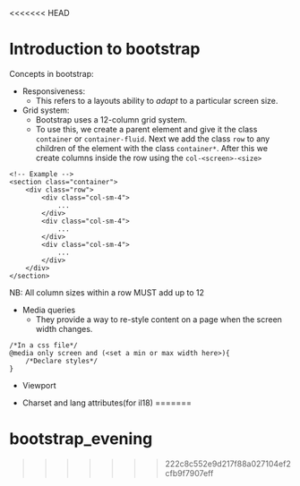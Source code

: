 <<<<<<< HEAD
# Introduction to bootstrap
Concepts in bootstrap:
- Responsiveness:
    + This refers to a layouts ability to 
    *adapt* to a particular screen size. 
- Grid system:
    + Bootstrap uses a 12-column grid system.
    + To use this, we create a parent element
    and give it the class `container` or `container-fluid`.
    Next we add the class `row` to any children of
    the element with the class `container*`. After this
    we create columns inside the row using the `col-<screen>-<size>`

```
<!-- Example -->
<section class="container">
    <div class="row">
        <div class="col-sm-4">
            ...
        </div>
        <div class="col-sm-4">
            ...
        </div>
        <div class="col-sm-4">
            ...
        </div>
    </div>  
</section>
```

NB: All column sizes within a row MUST add up to 12

- Media queries
    + They provide a way to re-style content on a page when the screen
    width changes. 
```
/*In a css file*/
@media only screen and (<set a min or max width here>){
    /*Declare styles*/
}
```

- Viewport

- Charset and lang attributes(for il18)
=======
# bootstrap_evening
>>>>>>> 222c8c552e9d217f88a027104ef2cfb9f7907eff
